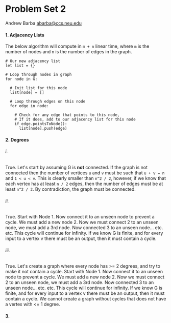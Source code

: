 Problem Set 2
=============

Andrew Barba [abarba@ccs.neu.edu](abarba@ccs.neu.edu)

#### 1. Adjacency Lists

The below algorithm will compute in `m + n` linear time, where `m` is the number of nodes and `n` is the number of edges in the graph.

```
# Our new adjacency list
let list = {}

# Loop through nodes in graph
for node in G:

  # Init list for this node
  list[node] = []

  # Loop through edges on this node
  for edge in node:

    # Check for any edge that points to this node,
    # If it does, add to our adjacency list for this node
    if edge.pointsToNode():
      list[node].push(edge)
```

#### 2. Degrees

###### i.

True. Let's start by assuming G is **not** connected. If the graph is not connected then the number of vertices `u` and `v` must be such that `u + v = n` and `1 < u < v`. This is clearly smaller than `n^2 / 2`, however, if we know that each vertex has at least `n / 2` edges, then the number of edges must be at least `n^2 / 2`. By contradiction, the graph must be connected.

###### ii.

True. Start with Node 1. Now connect it to an unseen node to prevent a cycle. We must add a new node 2. Now we must connect 2 to an unseen node, we must add a 3rd node. Now connected 3 to an unseen node... etc. etc. This cycle will continue for infinity. If we know G is finite, and for every input to a vertex v there must be an output, then it must contain a cycle.

###### iii.

True. Let's create a graph where every node has >= 2 degrees, and try to make it not contain a cycle. Start with Node 1. Now connect it to an unseen node to prevent a cycle. We must add a new node 2. Now we must connect 2 to an unseen node, we must add a 3rd node. Now connected 3 to an unseen node... etc. etc. This cycle will continue for infinity. If we know G is finite, and for every input to a vertex v there must be an output, then it must contain a cycle. We cannot create a graph without cycles that does not have a vertex with <= 1 degree.

#### 3. 
